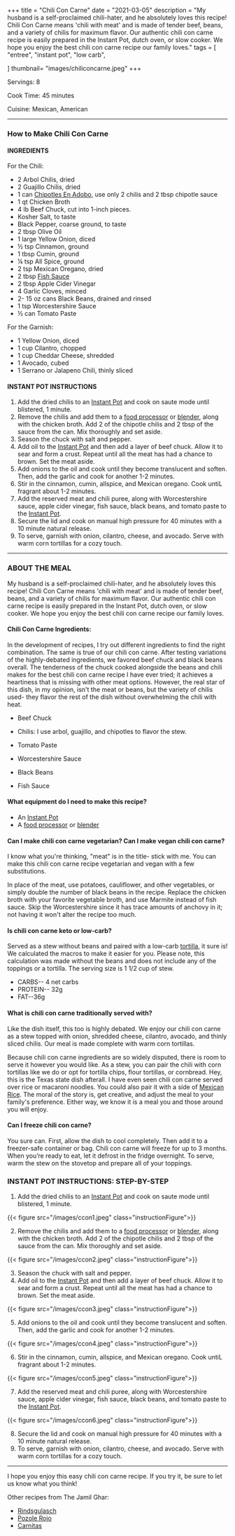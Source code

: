 +++
title = "Chili Con Carne"
date = "2021-03-05"
description = "My husband is a self-proclaimed chili-hater, and he absolutely loves this recipe! Chili Con Carne means 'chili with meat' and is made of tender beef, beans, and a variety of chilis for maximum flavor. Our authentic chili con carne recipe is easily prepared in the Instant Pot, dutch oven, or slow cooker. We hope you enjoy the best chili con carne recipe our family loves."
tags = [
    "entree",
    "instant pot",
    "low carb",
   
]
thumbnail= "images/chiliconcarne.jpeg"
+++

Servings: 8 <!--more-->

Cook Time: 45 minutes

Cuisine: Mexican, American

---- 

### How to Make Chili Con Carne 

#### INGREDIENTS 

For the Chili: 

* 2 Arbol Chilis, dried 
* 2 Guajillo Chilis, dried
* 1 can [Chipotles En Adobo](https://amzn.to/3f0lZoT), use only 2 chilis and 2 tbsp chipotle sauce 
* 1 qt Chicken Broth  
* 4 lb Beef Chuck, cut into 1-inch pieces. 
* Kosher Salt, to taste 
* Black Pepper, coarse ground, to taste
* 2 tbsp Olive Oil 
* 1 large Yellow Onion, diced 
* ½ tsp Cinnamon, ground 
* 1 tbsp Cumin, ground
* ¼ tsp All Spice, ground 
* 2 tsp Mexican Oregano, dried 
* 2 tbsp [Fish Sauce](https://amzn.to/3jMYZdj) 
* 2 tbsp Apple Cider Vinegar 
* 4 Garlic Cloves, minced 
* 2- 15 oz cans Black Beans, drained and rinsed 
* 1 tsp Worcestershire Sauce 
* ½ can Tomato Paste

For the Garnish: 

* 1 Yellow Onion, diced
* 1 cup Cilantro, chopped
* 1 cup Cheddar Cheese, shredded 
* 1 Avocado, cubed 
* 1 Serrano or Jalapeno Chili, thinly sliced
  
#### INSTANT POT INSTRUCTIONS 

1. Add the dried chilis to an [Instant Pot](https://amzn.to/3qfNYCZ) and cook on saute mode until blistered, 1 minute.  
2. Remove the chilis and add them to a [food processor](https://amzn.to/3bUKS2q) or [blender](https://amzn.to/3H5anfT), along with the chicken broth. Add 2 of the chipotle chilis and 2 tbsp of the sauce from the can. Mix thoroughly and set aside.
3. Season the chuck with salt and pepper. 
4. Add oil to the [Instant Pot](https://amzn.to/3qfNYCZ) and then add a layer of beef chuck. Allow it to sear and form a crust. Repeat until all the meat has had a chance to brown. Set the meat aside. 
5. Add onions to the oil and cook until they become translucent and soften. Then, add the garlic and cook for another 1-2 minutes.
6. Stir in the cinnamon, cumin, allspice, and Mexican oregano. Cook untiL fragrant about 1-2 minutes.  
7. Add the reserved meat and chili puree, along with Worcestershire sauce, apple cider vinegar, fish sauce, black beans, and tomato paste to the [Instant Pot](https://amzn.to/3qfNYCZ). 
8. Secure the lid and cook on manual high pressure for 40 minutes with a 10 minute natural release. 
9. To serve, garnish with onion, cilantro, cheese, and avocado. Serve with warm corn tortillas for a cozy touch. 

---- 

### ABOUT THE MEAL 

My husband is a self-proclaimed chili-hater, and he absolutely loves this recipe! Chili Con Carne means 'chili with meat' and is made of tender beef, beans, and a variety of chilis for maximum flavor. Our authentic chili con carne recipe is easily prepared in the Instant Pot, dutch oven, or slow cooker. We hope you enjoy the best chili con carne recipe our family loves.

#### Chili Con Carne Ingredients: 

In the development of recipes, I try out different ingredients to find the right combination. The same is true of our chili con carne. After testing variations of the highly-debated ingredients, we favored beef chuck and black beans overall. The tenderness of the chuck cooked alongside the beans and chili makes for the best chili con carne recipe I have ever tried; it achieves a heartiness that is missing with other meat options. However, the real star of this dish, in my opinion, isn't the meat or beans, but the variety of chilis used- they flavor the rest of the dish without overwhelming the chili with heat.

* Beef Chuck 

* Chilis: I use arbol, guajillo, and chipotles to flavor the stew. 
* Tomato Paste 
* Worcestershire Sauce 
* Black Beans
* Fish Sauce 

#### What equipment do I need to make this recipe?

* An [Instant Pot](https://amzn.to/3qfNYCZ)
* A [food processor](https://amzn.to/3bUKS2q) or [blender](https://amzn.to/3H5anfT)

#### Can I make chili con carne vegetarian? Can I make vegan chili con carne?

I know what you're thinking, "meat" is in the title- stick with me. You can make this chili con carne recipe vegetarian and vegan with a few substitutions. 

In place of the meat, use potatoes, cauliflower, and other vegetables, or simply double the number of black beans in the recipe. Replace the chicken broth with your favorite vegetable broth, and use Marmite instead of fish sauce. Skip the Worcestershire since it has trace amounts of anchovy in it; not having it won't alter the recipe too much.  

#### Is chili con carne keto or low-carb?

Served as a stew without beans and paired with a low-carb [tortilla](https://amzn.to/3ePAoDU), it sure is! We calculated the macros to make it easier for you. Please note, this calculation was made without the beans and does not include any of the toppings or a tortilla. The serving size is 1 1/2 cup of stew. 

* CARBS-- 4 net carbs
* PROTEIN-- 32g 
* FAT--36g

#### What is chili con carne traditionally served with? 

Like the dish itself, this too is highly debated. We enjoy our chili con carne as a stew topped with onion, shredded cheese, cilantro, avocado, and thinly sliced chilis. Our meal is made complete with warm corn tortillas. 

Because chili con carne ingredients are so widely disputed, there is room to serve it however you would like. As a stew, you can pair the chili with corn tortillas like we do or opt for tortilla chips, flour tortillas, or cornbread. Hey, this is the Texas state dish afterall. I have even seen chili con carne served over rice or macaroni noodles. You could also pair it with a side of [Mexican Rice](https://www.jamilghar.com/recipe/mexican_rice/). The moral of the story is, get creative, and adjust the meal to your family's preference. Either way, we know it is a meal you and those around you will enjoy.  

#### Can I freeze chili con carne?

You sure can. First, allow the dish to cool completely. Then add it to a freezer-safe container or bag. Chili con carne will freeze for up to 3 months. When you’re ready to eat, let it defrost in the fridge overnight. To serve, warm the stew on the stovetop and prepare all of your toppings. 


### INSTANT POT INSTRUCTIONS: STEP-BY-STEP 

1. Add the dried chilis to an [Instant Pot](https://amzn.to/3qfNYCZ) and cook on saute mode until blistered, 1 minute.  

{{< figure src="/images/ccon1.jpeg" class="instructionFigure">}}

2. Remove the chilis and add them to a [food processor](https://amzn.to/3bUKS2q) or [blender](https://amzn.to/3H5anfT), along with the chicken broth. Add 2 of the chipotle chilis and 2 tbsp of the sauce from the can. Mix thoroughly and set aside.

{{< figure src="/images/ccon2.jpeg" class="instructionFigure">}}

3. Season the chuck with salt and pepper. 
4. Add oil to the [Instant Pot](https://amzn.to/3qfNYCZ) and then add a layer of beef chuck. Allow it to sear and form a crust. Repeat until all the meat has had a chance to brown. Set the meat aside. 

{{< figure src="/images/ccon3.jpeg" class="instructionFigure">}}

5. Add onions to the oil and cook until they become translucent and soften. Then, add the garlic and cook for another 1-2 minutes.

{{< figure src="/images/ccon4.jpeg" class="instructionFigure">}}

6. Stir in the cinnamon, cumin, allspice, and Mexican oregano. Cook untiL fragrant about 1-2 minutes.  

{{< figure src="/images/ccon5.jpeg" class="instructionFigure">}}


7. Add the reserved meat and chili puree, along with Worcestershire sauce, apple cider vinegar, fish sauce, black beans, and tomato paste to the [Instant Pot](https://amzn.to/3qfNYCZ). 

{{< figure src="/images/ccon6.jpeg" class="instructionFigure">}}

8. Secure the lid and cook on manual high pressure for 40 minutes with a 10 minute natural release. 
9. To serve, garnish with onion, cilantro, cheese, and avocado. Serve with warm corn tortillas for a cozy touch. 

----

I hope you enjoy this easy chili con carne recipe. If you try it, be sure to let us know what you think!

Other recipes from The Jamil Ghar:

* [Rindsgulasch](https://www.jamilghar.com/recipe/rindsgulasch/) 
* [Pozole Rojo](https://www.jamilghar.com/recipe/pasole/)
* [Carnitas](https://www.jamilghar.com/recipe/carnitas/)

